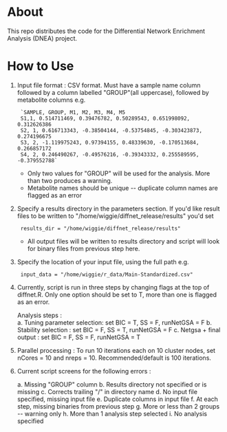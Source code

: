 # About

This repo distributes the code for the Differential Network Enrichment Analysis (DNEA) project. 

# How to Use

1. Input file format : CSV format.   Must have a sample name column followed by a column 
   labelled "GROUP"(all uppercase), followed by metabolite columns e.g.
	
		`SAMPLE, GROUP, M1, M2, M3, M4, M5
		S1,1, 0.514711469, 0.39476782, 0.50289543, 0.651998092, 0.312626386
		S2, 1, 0.616713343, -0.38504144, -0.53754845, -0.303423873, 0.274196675
		S3, 2, -1.119975243, 0.97394155, 0.48339630, -0.170513684, 0.266857172
		S4, 2, 0.246490267, -0.49576216, -0.39343332, 0.255589595, -0.379552788`
    
   * Only two values for "GROUP" will be used for the analysis.  More than two produces a warning.
   * Metabolite names should be unique -- duplicate column names are flagged as an error


2. Specify a results directory  in the parameters section.  If you'd like result files 
   to be written to "/home/wiggie/diffnet_release/results" you'd set 
	
		results_dir = "/home/wiggie/diffnet_release/results"
	
   * All output files will be written to results directory and script will look for binary 
   files from previous step here.


3. Specify the location of your input file, using the full path e.g. 
	
		input_data = "/home/wiggie/r_data/Main-Standardized.csv"


4. Currently, script is run in three steps by changing flags at the top of diffnet.R.  Only 
   one option should be set to T, more than one is flagged as an error.

   Analysis steps :   
		a. Tuning parameter selection:  set BIC = T, SS = F, runNetGSA = F
		b. Stability selection : set BIC = F, SS = T, runNetGSA = F
		c. Netgsa + final output : set BIC = F, SS = F, runNetGSA = T
    

5. Parallel processing : To run 10 iterations each on 10 cluster nodes, set nCores = 10 
   and nreps = 10.  Recommended/default is 100 iterations.  


6. Current script screens for the following errors : 

	a.	Missing "GROUP" column
	b.	Results directory not specified or is missing
	c.      Corrects trailing "/" in directory name
	d.	No input file specified, missing input file
	e.	Duplicate columns in input file
	f.	At each step, missing binaries from previous step
	g.	More or less than 2 groups -- warning only
	h.	More than 1 analysis step selected
	i.	No analysis specified
		

